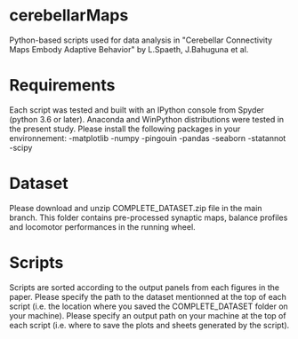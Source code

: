 # cerebellarMaps
Python-based scripts used for data analysis in "Cerebellar Connectivity Maps Embody Adaptive Behavior" by L.Spaeth, J.Bahuguna et al. 

# Requirements 
Each script was tested and built with an IPython console from Spyder (python 3.6 or later). Anaconda and WinPython distributions were tested in the present study. Please install the following packages in your environnement:
-matplotlib
-numpy
-pingouin
-pandas
-seaborn
-statannot
-scipy

# Dataset
Please download and unzip COMPLETE_DATASET.zip file in the main branch. This folder contains pre-processed synaptic maps, balance profiles and locomotor performances in the running wheel. 

# Scripts
Scripts are sorted according to the output panels from each figures in the paper.
Please specify the path to the dataset mentionned at the top of each script (i.e. the location where you saved the COMPLETE_DATASET folder on your machine). 
Please specify an output path on your machine at the top of each script (i.e. where to save the plots and sheets generated by the script). 
